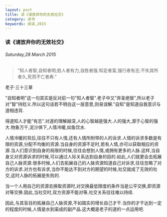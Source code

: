 ```yaml
---
layout: post
title: 读《请放弃你的无效社交》
category: 读书
keywords: 阅读,2015
---
```


### 读《请放弃你的无效社交》

###### Saturday,28 March 2015

> "知人者智,自知者明;胜人者有力,自胜者强.知足者富,强行者有志;不失其所者久,死而不亡者寿."

老子·三十三章

"自知者明"这一句其实是反对前一句"知人者智".老子中又"弃圣绝智",所以老子对"智"持贬义.所以这句话若不明白这一层意思,则易误解."自知"是知道自我意识与道相违背.

得道知人才能"有志".对道的理解越深,人的心智越是强大.人的强大,源于心智的强大.物象万千,泥沙俱下,人情冷暖,如鱼饮水.

人情冷暖的背后,往往不只有人情,还有人情所附带的人的诉求.人情的诉求多数是有限的资源,分配不均衡的资源.当自身的资源不足时,若有人情,亦可以获取相应的资源.当人们意识到自身的局限的时候,往往会想到人情,或拥有更多的人脉.这样,当自身又对资源诉求的时候,可以通过人际关系达到自身的目的.如此,人们就更会去拓展自己人脉资源.很多时候,人们去拓展自己的人脉资源知道自己对诉求,往往忽略了对方的诉求.对方也有诉求,当你不能达不到对方的期望的时候,社交就成了无效的社交,这时人脉的拓展是失败的.

当一个人用自己的资源去换取资源时,对交换最低限度的条件当是公平交换,即资源对等交换.因此,当社交时,双方资源不能对等,社交关系往往难以持续.

因此,与其盲目的拓展自己人脉资源,不如踏实的增长自己才干.当你的才干达到一定的程度的时候,人情是水到渠成的副产品.这大概是老子的道的一点运用吧.

